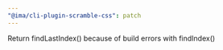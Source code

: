 ```yaml
---
"@ima/cli-plugin-scramble-css": patch
---
```


Return findLastIndex() because of build errors with findIndex()
